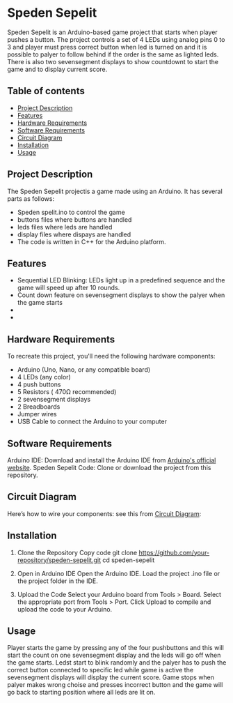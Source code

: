 # Speden Sepelit

Speden Sepelit is an Arduino-based game project that starts when player pushes a button. The project controls a set of 4 LEDs using analog pins 0 to 3  and player must press correct button when led is turned on and it is possible to palyer to follow behind if the order is the same as lighted leds. There is also two sevensegment displays to show countdownt to start the game and to display current score. 

## Table of contents

* [Project Description](#project-description)
* [Features](#features)
* [Hardware Requirements](#hardware-requirements)
* [Software Requirements](#software-requirements)
* [Circuit Diagram](https://github.com/jasa89/Speden-spelit-ryhm-1/blob/main/Project%20Documents/Circuit%20Diagram/CircuitDiagram.png)
* [Installation](#installation)
* [Usage](#usage)




## Project Description 

The Speden Sepelit projectis a game made using an Arduino. It has several parts as follows:

* Speden spelit.ino to control the game
* buttons files  where buttons are handled
* leds files where leds are handled 
* display files where dispays are handled 
* The code is written in C++ for the Arduino platform.

## Features

* Sequential LED Blinking: LEDs light up in a predefined sequence and the game will speed up after 10 rounds.
* Count down feature on sevensegment displays to show the palyer when the game starts
* 
* 

## Hardware Requirements

To recreate this project, you'll need the following hardware components:

* Arduino (Uno, Nano, or any compatible board)
* 4 LEDs (any color)
* 4 push buttons
* 5 Resistors ( 470Ω recommended)
* 2 sevensegment displays
* 2 Breadboards 
* Jumper wires
* USB Cable to connect the Arduino to your computer


## Software Requirements

Arduino IDE: Download and install the Arduino IDE from [Arduino's official website](https://www.arduino.cc/).
Speden Sepelit Code: Clone or download the project from this repository.

## Circuit Diagram

Here’s how to wire your components:
see this from [Circuit Diagram](https://github.com/jasa89/Speden-spelit-ryhm-1/blob/main/Project%20Documents/Circuit%20Diagram/CircuitDiagram.png): 


## Installation

1. Clone the Repository
Copy code
git clone https://github.com/your-repository/speden-sepelit.git
cd speden-sepelit

2. Open in Arduino IDE
Open the Arduino IDE.
Load the project .ino file or the project folder in the IDE.

3. Upload the Code
Select your Arduino board from Tools > Board.
Select the appropriate port from Tools > Port.
Click Upload to compile and upload the code to your Arduino.

## Usage

Player starts the game by pressing any of the four pushbuttons and this will start the count on one sevensegment display and the leds will go off when the game starts. Ledst start to blink randomly and the palyer has to push the correct button connected to specific led while game is active the sevensegment displays will display the current score. Game stops when palyer makes wrong choise and presses incorrect button and the game will go back to starting position where all leds are lit on.  





